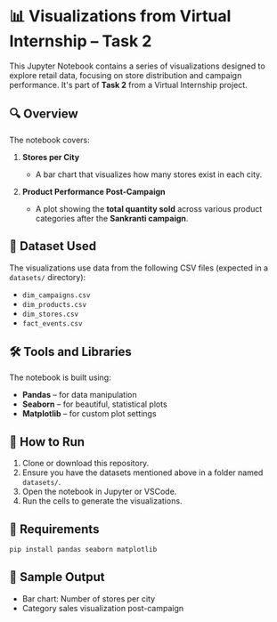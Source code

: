 # 📊 Visualizations from Virtual Internship – Task 2

This Jupyter Notebook contains a series of visualizations designed to explore retail data, focusing on store distribution and campaign performance. It's part of **Task 2** from a Virtual Internship project.

## 🔍 Overview

The notebook covers:

1. **Stores per City**  
   - A bar chart that visualizes how many stores exist in each city.

2. **Product Performance Post-Campaign**  
   - A plot showing the **total quantity sold** across various product categories after the **Sankranti campaign**.

## 📁 Dataset Used

The visualizations use data from the following CSV files (expected in a `datasets/` directory):

- `dim_campaigns.csv`
- `dim_products.csv`
- `dim_stores.csv`
- `fact_events.csv`

## 🛠️ Tools and Libraries

The notebook is built using:

- **Pandas** – for data manipulation  
- **Seaborn** – for beautiful, statistical plots  
- **Matplotlib** – for custom plot settings

## 🚀 How to Run

1. Clone or download this repository.
2. Ensure you have the datasets mentioned above in a folder named `datasets/`.
3. Open the notebook in Jupyter or VSCode.
4. Run the cells to generate the visualizations.

## 📌 Requirements

```bash
pip install pandas seaborn matplotlib
```

## 📸 Sample Output

- Bar chart: Number of stores per city  
- Category sales visualization post-campaign
